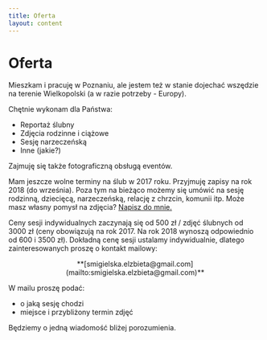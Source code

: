```yaml
---
title: Oferta
layout: content
---
```

Oferta
============
Mieszkam i pracuję w Poznaniu, ale jestem też w stanie dojechać wszędzie na terenie Wielkopolski (a w razie potrzeby - Europy). 


Chętnie wykonam dla Państwa:
- Reportaż ślubny
- Zdjęcia rodzinne i ciążowe
- Sesję narzeczeńską
- Inne (jakie?)

Zajmuję się także fotograficzną obsługą eventów. 
 
Mam jeszcze wolne terminy na ślub w 2017 roku. Przyjmuję zapisy na rok 2018 (do września). 
Poza tym na bieżąco możemy się umówić na sesję rodzinną, dziecięcą, narzeczeńską, relację z chrzcin, komunii itp. 
Może masz własny pomysł na zdjęcia? [Napisz do mnie.](mailto:smigielska.elzbieta@gmail.com)
 
Ceny sesji indywidualnych zaczynają się od 500 zł / zdjęć ślubnych od 3000 zł (ceny obowiązują na rok 2017. Na rok 2018  wynoszą odpowiednio od 600 i 3500 zł). 
Dokładną cenę sesji ustalamy indywidualnie, dlatego zainteresowanych proszę o kontakt mailowy: 

<p><center>**[smigielska.elzbieta@gmail.com](mailto:smigielska.elzbieta@gmail.com)**</center></p>
 
 W mailu proszę podać:
- o jaką sesję chodzi
- miejsce i przybliżony termin zdjęć
 
 Będziemy o jedną wiadomość bliżej porozumienia. 
